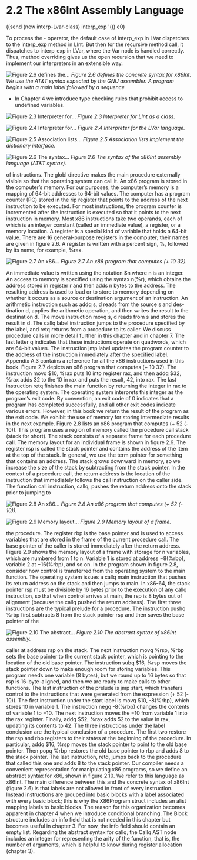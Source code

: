 # 2.2 The x86Int Assembly Language

((send (new interp-Lvar-class) interp_exp '()) e0)

To process the - operator, the default case of interp_exp in LVar dispatches to the interp_exp method in LInt. But then for the recursive method call, it dispatches to interp_exp in LVar, where the Var node is handled correctly. Thus, method overriding gives us the open recursion that we need to implement our interpreters in an extensible way.

![Figure 2.6 defines the...](images/page_30_vector_593.png)
*Figure 2.6 defines the concrete syntax for x86Int. We use the AT&T syntax expected by the GNU assembler. A program begins with a main label followed by a sequence*

* In Chapter 4 we introduce type checking rules that prohibit access to undefined variables.

![Figure 2.3 Interpreter for...](images/page_31_vector_346.png)
*Figure 2.3 Interpreter for LInt as a class.*

![Figure 2.4 Interpreter for...](images/page_31_vector_586.png)
*Figure 2.4 Interpreter for the LVar language.*

![Figure 2.5 Association lists...](images/page_32_vector_287.png)
*Figure 2.5 Association lists implement the dictionary interface.*

![Figure 2.6 The syntax...](images/page_32_vector_462.png)
*Figure 2.6 The syntax of the x86Int assembly language (AT&T syntax).*

of instructions. The globl directive makes the main procedure externally visible so that the operating system can call it. An x86 program is stored in the computer’s memory. For our purposes, the computer’s memory is a mapping of 64-bit addresses to 64-bit values. The computer has a program counter (PC) stored in the rip register that points to the address of the next instruction to be executed. For most instructions, the program counter is incremented after the instruction is executed so that it points to the next instruction in memory. Most x86 instructions take two operands, each of which is an integer constant (called an immediate value), a register, or a memory location. A register is a special kind of variable that holds a 64-bit value. There are 16 general-purpose registers in the computer; their names are given in figure 2.6. A register is written with a percent sign, %, followed by its name, for example, %rax.

![Figure 2.7 An x86...](images/page_33_vector_165.png)
*Figure 2.7 An x86 program that computes (+ 10 32).*

An immediate value is written using the notation $n where n is an integer. An access to memory is specified using the syntax n(%r), which obtains the address stored in register r and then adds n bytes to the address. The resulting address is used to load or to store to memory depending on whether it occurs as a source or destination argument of an instruction. An arithmetic instruction such as addq s, d reads from the source s and des- tination d, applies the arithmetic operation, and then writes the result to the destination d. The move instruction movq s, d reads from s and stores the result in d. The callq label instruction jumps to the procedure specified by the label, and retq returns from a procedure to its caller. We discuss procedure calls in more detail further in this chapter and in chapter 7. The last letter q indicates that these instructions operate on quadwords, which are 64-bit values. The instruction jmp label updates the program counter to the address of the instruction immediately after the specified label. Appendix A.3 contains a reference for all the x86 instructions used in this book. Figure 2.7 depicts an x86 program that computes (+ 10 32). The instruction movq $10, %rax puts 10 into register rax, and then addq $32, %rax adds 32 to the 10 in rax and puts the result, 42, into rax. The last instruction retq finishes the main function by returning the integer in rax to the operating system. The operating system interprets this integer as the program’s exit code. By convention, an exit code of 0 indicates that a program has completed successfully, and all other exit codes indicate various errors. However, in this book we return the result of the program as the exit code. We exhibit the use of memory for storing intermediate results in the next example. Figure 2.8 lists an x86 program that computes (+ 52 (- 10)). This program uses a region of memory called the procedure call stack (stack for short). The stack consists of a separate frame for each procedure call. The memory layout for an individual frame is shown in figure 2.9. The register rsp is called the stack pointer and contains the address of the item at the top of the stack. In general, we use the term pointer for something that contains an address. The stack grows downward in memory, so we increase the size of the stack by subtracting from the stack pointer. In the context of a procedure call, the return address is the location of the instruction that immediately follows the call instruction on the caller side. The function call instruction, callq, pushes the return address onto the stack prior to jumping to

![Figure 2.8 An x86...](images/page_34_vector_297.png)
*Figure 2.8 An x86 program that computes (+ 52 (- 10)).*

![Figure 2.9 Memory layout...](images/page_34_vector_445.png)
*Figure 2.9 Memory layout of a frame.*

the procedure. The register rbp is the base pointer and is used to access variables that are stored in the frame of the current procedure call. The base pointer of the caller is stored immediately after the return address. Figure 2.9 shows the memory layout of a frame with storage for n variables, which are numbered from 1 to n. Variable 1 is stored at address −8(%rbp), variable 2 at −16(%rbp), and so on. In the program shown in figure 2.8, consider how control is transferred from the operating system to the main function. The operating system issues a callq main instruction that pushes its return address on the stack and then jumps to main. In x86-64, the stack pointer rsp must be divisible by 16 bytes prior to the execution of any callq instruction, so that when control arrives at main, the rsp is 8 bytes out of alignment (because the callq pushed the return address). The first three instructions are the typical prelude for a procedure. The instruction pushq %rbp first subtracts 8 from the stack pointer rsp and then saves the base pointer of the

![Figure 2.10 The abstract...](images/page_35_vector_203.png)
*Figure 2.10 The abstract syntax of x86Int assembly.*

caller at address rsp on the stack. The next instruction movq %rsp, %rbp sets the base pointer to the current stack pointer, which is pointing to the location of the old base pointer. The instruction subq $16, %rsp moves the stack pointer down to make enough room for storing variables. This program needs one variable (8 bytes), but we round up to 16 bytes so that rsp is 16-byte-aligned, and then we are ready to make calls to other functions. The last instruction of the prelude is jmp start, which transfers control to the instructions that were generated from the expression (+ 52 (- 10)). The first instruction under the start label is movq $10, -8(%rbp), which stores 10 in variable 1. The instruction negq -8(%rbp) changes the contents of variable 1 to −10. The next instruction moves the −10 from variable 1 into the rax register. Finally, addq $52, %rax adds 52 to the value in rax, updating its contents to 42. The three instructions under the label conclusion are the typical conclusion of a procedure. The first two restore the rsp and rbp registers to their states at the beginning of the procedure. In particular, addq $16, %rsp moves the stack pointer to point to the old base pointer. Then popq %rbp restores the old base pointer to rbp and adds 8 to the stack pointer. The last instruction, retq, jumps back to the procedure that called this one and adds 8 to the stack pointer. Our compiler needs a convenient representation for manipulating x86 programs, so we define an abstract syntax for x86, shown in figure 2.10. We refer to this language as x86Int. The main difference between this and the concrete syntax of x86Int (figure 2.6) is that labels are not allowed in front of every instruction. Instead instructions are grouped into basic blocks with a label associated with every basic block; this is why the X86Program struct includes an alist mapping labels to basic blocks. The reason for this organization becomes apparent in chapter 4 when we introduce conditional branching. The Block structure includes an info field that is not needed in this chapter but becomes useful in chapter 3. For now, the info field should contain an empty list. Regarding the abstract syntax for callq, the Callq AST node includes an integer for representing the arity of the function, that is, the number of arguments, which is helpful to know during register allocation (chapter 3).

